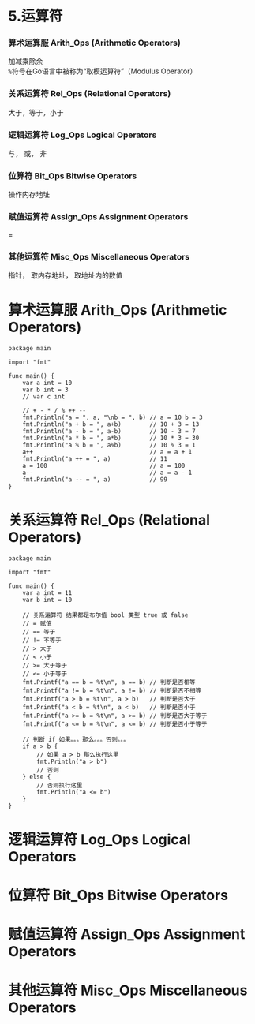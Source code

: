 # 5.运算符
### 算术运算服 Arith_Ops (Arithmetic Operators)
加减乘除余  
`%`符号在Go语言中被称为“取模运算符”（Modulus Operator）
### 关系运算符 Rel_Ops (Relational Operators)
大于，等于，小于
### 逻辑运算符 Log_Ops Logical Operators
与， 或， 非
### 位算符 Bit_Ops Bitwise Operators
操作内存地址
### 赋值运算符 Assign_Ops Assignment Operators
=
### 其他运算符 Misc_Ops Miscellaneous Operators
指针， 取内存地址， 取地址内的数值

# 算术运算服 Arith_Ops (Arithmetic Operators)
```
package main

import "fmt"

func main() {
	var a int = 10
	var b int = 3
	// var c int

	// + - * / % ++ --
	fmt.Println("a = ", a, "\nb = ", b) // a = 10 b = 3
	fmt.Println("a + b = ", a+b)        // 10 + 3 = 13
	fmt.Println("a - b = ", a-b)        // 10 - 3 = 7
	fmt.Println("a * b = ", a*b)        // 10 * 3 = 30
	fmt.Println("a % b = ", a%b)        // 10 % 3 = 1
	a++                                 // a = a + 1
	fmt.Println("a ++ = ", a)           // 11
	a = 100                             // a = 100
	a--                                 // a = a - 1
	fmt.Println("a -- = ", a)           // 99
}
```

# 关系运算符 Rel_Ops (Relational Operators)
```
package main

import "fmt"

func main() {
	var a int = 11
	var b int = 10

	// 关系运算符 结果都是布尔值 bool 类型 true 或 false
	// = 赋值
	// == 等于
	// != 不等于
	// > 大于
	// < 小于
	// >= 大于等于
	// <= 小于等于
	fmt.Printf("a == b = %t\n", a == b) // 判断是否相等
	fmt.Printf("a != b = %t\n", a != b) // 判断是否不相等
	fmt.Printf("a > b = %t\n", a > b)   // 判断是否大于
	fmt.Printf("a < b = %t\n", a < b)   // 判断是否小于
	fmt.Printf("a >= b = %t\n", a >= b) // 判断是否大于等于
	fmt.Printf("a <= b = %t\n", a <= b) // 判断是否小于等于

	// 判断 if 如果。。。那么。。。否则。。。
	if a > b {
		// 如果 a > b 那么执行这里
		fmt.Println("a > b")
		// 否则
	} else {
		// 否则执行这里
		fmt.Println("a <= b")
	}
}
```

# 逻辑运算符 Log_Ops Logical Operators



# 位算符 Bit_Ops Bitwise Operators



# 赋值运算符 Assign_Ops Assignment Operators



# 其他运算符 Misc_Ops Miscellaneous Operators
